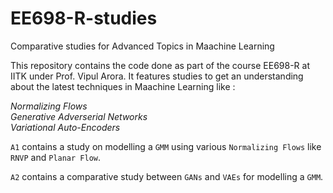 # EE698-R-studies
Comparative studies for Advanced Topics in Maachine Learning   

This repository contains the code done as part of the course EE698-R at IITK under Prof. Vipul Arora. It features studies to get an understanding about the latest techniques in Maachine Learning like : 

*Normalizing Flows*   
*Generative Adverserial Networks*  
*Variational Auto-Encoders*   

`A1` contains a study on modelling a `GMM` using various `Normalizing Flows` like `RNVP` and `Planar Flow`. 

`A2` contains a comparative study between `GANs` and `VAEs` for modelling a `GMM`. 
